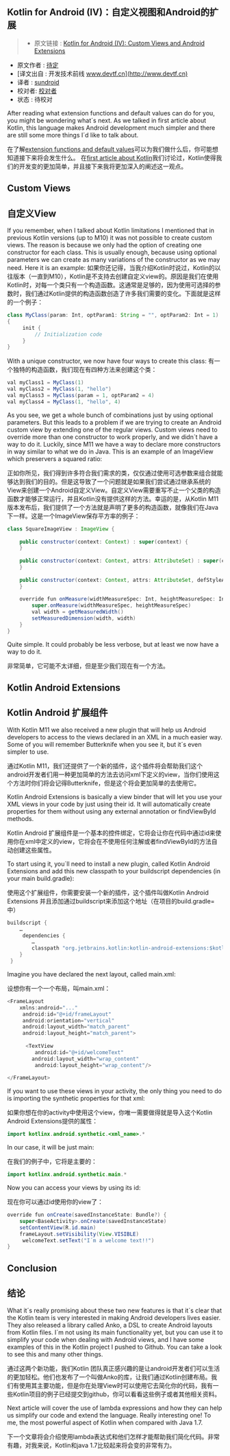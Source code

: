 Kotlin for Android (IV)：自定义视图和Android的扩展
---

> * 原文链接 : [Kotlin for Android (IV): Custom Views and Android Extensions](http://antonioleiva.com/kotlin-android-custom-views/)
* 原文作者 : [待定]()
* [译文出自 :  开发技术前线 www.devtf.cn](http://www.devtf.cn)
* 译者 : [sundroid](https://github.com/sundroid) 
* 校对者: [校对者](https://github.com/校对者)  
* 状态 :  待校对


After reading what extension functions and default values can do for you, you might be wondering what´s next. As we talked in first article about Kotlin, this language makes Android development much simpler and there are still some more things I´d like to talk about.

在了解[extension functions and default values](http://antonioleiva.com/kotlin-android-extension-functions/)可以为我们做什么后，你可能想知道接下来将会发生什么。
在[first article about Kotlin](http://antonioleiva.com/kotlin-for-android-introduction/)我们讨论过，Kotlin使得我们的开发变的更加简单，并且接下来我将更加深入的阐述这一观点。

Custom Views
---
自定义View
---
If you remember, when I talked about Kotlin limitations I mentioned that in previous Kotlin versions (up to M10) it was not possible to create custom views. The reason is because we only had the option of creating one constructor for each class. This is usually enough, because using optional parameters we can create as many variations of the constructor as we may need. Here it is an example:
如果你还记得，当我介绍Kotlin时说过，Kotlin的以往版本（一直到M10），Kotlin是不支持去创建自定义view的。原因是我们在使用Kotlin时，对每一个类只有一个构造函数。这通常是足够的，因为使用可选择的参数时，我们通过Kotlin提供的构造函数创造了许多我们需要的变化。下面就是这样的一个例子：

``` Java
class MyClass(param: Int, optParam1: String = "", optParam2: Int = 1) 
{ 
     init {
         // Initialization code
     } 
}
```

With a unique constructor, we now have four ways to create this class:
有一个独特的构造函数，我们现在有四种方法来创建这个类：


``` Java
val myClass1 = MyClass(1)
val myClass2 = MyClass(1, "hello")
val myClass3 = MyClass(param = 1, optParam2 = 4)
val myClass4 = MyClass(1, "hello", 4)
```

As you see, we get a whole bunch of combinations just by using optional parameters. But this leads to a problem if we are trying to create an Android custom view by extending one of the regular views. Custom views need to override more than one constructor to work properly, and we didn´t have a way to do it. Luckily, since M11 we have a way to declare more constructors in way similar to what we do in Java. This is an example of an ImageView which preservers a squared ratio:

正如你所见，我们得到许多符合我们需求的类，仅仅通过使用可选参数来组合就能够达到我们的目的。但是这导致了一个问题就是如果我们尝试通过继承系统的View来创建一个Android自定义View。自定义View需要重写不止一个父类的构造函数才能够正常运行，并且Kotlin没有提供这样的方法。幸运的是，从Kotlin M11版本发布后，我们提供了一个方法就是声明了更多的构造函数，就像我们在Java下一样。这是一个ImageView保存平方率的例子：

``` Java
class SquareImageView : ImageView {
 
    public constructor(context: Context) : super(context) {
    }
 
    public constructor(context: Context, attrs: AttributeSet) : super(context, attrs) {
    }
 
    public constructor(context: Context, attrs: AttributeSet, defStyleAttr: Int) : super(context, attrs, defStyleAttr) {
    }
 
    override fun onMeasure(widthMeasureSpec: Int, heightMeasureSpec: Int) {
        super.onMeasure(widthMeasureSpec, heightMeasureSpec)
        val width = getMeasuredWidth()
        setMeasuredDimension(width, width)
    }
}
```

Quite simple. It could probably be less verbose, but at least we now have a way to do it.

非常简单，它可能不太详细，但是至少我们现在有一个方法。

Kotlin Android Extensions
---
Kotlin Android 扩展组件
---
With Kotlin M11 we also received a new plugin that will help us Android developers to access to the views declared in an XML in a much easier way. Some of you will remember Butterknife when you see it, but it´s even simpler to use.

通过Kotlin M11，我们还提供了一个新的插件，这个插件将会帮助我们这个android开发者们用一种更加简单的方法去访问xml下定义的view，当你们使用这个方法时你们将会记得Butterknife，但是这个将会更加简单的去使用它。

Kotlin Android Extensions is basically a view binder that will let you use your XML views in your code by just using their id. It will automatically create properties for them without using any external annotation or findViewById methods.

Kotlin Android 扩展组件是一个基本的控件绑定，它将会让你在代码中通过id来使用你在xml中定义的view，它将会在不使用任何注解或者findViewById的方法自动创建这些属性。

To start using it, you´ll need to install a new plugin, called Kotlin Android Extensions and add this new classpath to your buildscript dependencies (in your main build.gradle):

使用这个扩展组件，你需要安装一个新的插件，这个插件叫做Kotlin Android Extensions 并且添加通过buildscript来添加这个地址（在项目的build.gradle=中）



``` Java
buildscript { 
    …
     dependencies {
        … 
        classpath "org.jetbrains.kotlin:kotlin-android-extensions:$kotlin_version"
    }
 }
```

Imagine you have declared the next layout, called main.xml:

设想你有一个一个布局，叫main.xml：

``` Java
<FrameLayout 
    xmlns:android="..."
     android:id="@+id/frameLayout"
     android:orientation="vertical"
     android:layout_width="match_parent"
     android:layout_height="match_parent">
 
      <TextView
         android:id="@+id/welcomeText" 
        android:layout_width="wrap_content"
         android:layout_height="wrap_content"/>  
 
</FrameLayout>
```

If you want to use these views in your activity, the only thing you need to do is importing the synthetic properties for that xml:

如果你想在你的activity中使用这个view，你唯一需要做得就是导入这个Kotlin Android Extensions提供的属性：

``` Java
import kotlinx.android.synthetic.<xml_name>.*
```

In our case, it will be just main:

在我们的例子中，它将是主要的：


``` Java
import kotlinx.android.synthetic.main.*
```

Now you can access your views by using its id:

现在你可以通过id使用你的view了：

``` Java
override fun onCreate(savedInstanceState: Bundle?) { 
    super<BaseActivity>.onCreate(savedInstanceState)
    setContentView(R.id.main) 
    frameLayout.setVisibility(View.VISIBLE)
     welcomeText.setText("I´m a welcome text!!") 
}
```

Conclusion
---

结论
---

What it´s really promising about these two new features is that it´s clear that the Kotlin team is very interested in making Android developers lives easier. They also released a library called Anko, a DSL to create Android layouts from Kotlin files. I´m not using its main functionality yet, but you can use it to simplify your code when dealing with Android views, and I have some examples of this in the Kotlin project I pushed to Github. You can take a look to see this and many other things.

通过这两个新功能，我们Kotlin 团队真正感兴趣的是让android开发者们可以生活的更加轻松。他们也发布了一个叫做Anko的库，让我们通过Kotlin创建布局。我们有使用其主要功能，但是你在处理View时可以使用它去简化你的代码，我有一些Kotlin项目的例子已经提交到github，你可以看看这些例子或者其他相关资料。


Next article will cover the use of lambda expressions and how they can help us simplify our code and extend the language. Really interesting one! To me, the most powerful aspect of Kotlin when compared with Java 1.7.

下一个文章将会介绍使用lambda表达式和他们怎样才能帮助我们简化代码。非常有趣，对我来说，Kotlin和java 1.7比较起来将会变的非常有力。
